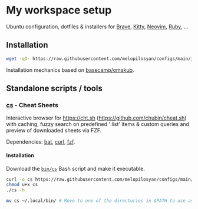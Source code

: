 # My workspace setup

Ubuntu configuration, dotfiles & installers for
[Brave](https://brave.com/),
[Kitty](https://sw.kovidgoyal.net/kitty/),
[Neovim](https://neovim.io/),
[Ruby](https://www.ruby-lang.org/en/), ...

## Installation

```bash
wget -qO- https://raw.githubusercontent.com/melopilosyan/configs/main/install.sh | bash
```

Installation mechanics based on [basecamp/omakub](https://github.com/basecamp/omakub).

## Standalone scripts / tools

### [cs](/bin/cs) - Cheat Sheets
Interactive browser for https://cht.sh (https://github.com/chubin/cheat.sh)
with caching, fuzzy search on predefined ':list' items & custom queries and
preview of downloaded sheets via FZF.

Dependencies: [bat](https://github.com/sharkdp/bat), [curl](https://github.com/curl/curl), [fzf](https://github.com/junegunn/fzf).

#### Installation
Download the [`bin/cs`](/bin/cs) Bash script and make it executable.

```sh
curl -o cs https://raw.githubusercontent.com/melopilosyan/configs/main/bin/cs
chmod u+x cs
./cs -h

mv cs ~/.local/bin/ # Move to one of the directories in $PATH to use as a command
```
